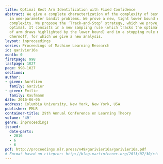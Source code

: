 ```yaml
---
title: Optimal Best Arm Identification with Fixed Confidence
abstract: We give a complete characterization of the complexity of best-arm identification
  in one-parameter bandit problems. We prove a new, tight lower bound on the sample
  complexity. We propose the ‘Track-and-Stop’ strategy, which we prove to be asymptotically
  optimal. It consists in a new sampling rule (which tracks the optimal proportions
  of arm draws highlighted by the lower bound) and in a stopping rule named after
  Chernoff, for which we give a new analysis.
layout: inproceedings
series: Proceedings of Machine Learning Research
id: garivier16a
month: 0
firstpage: 998
lastpage: 1027
page: 998-1027
sections: 
author:
- given: Aurélien
  family: Garivier
- given: Emilie
  family: Kaufmann
date: 2016-06-06
address: Columbia University, New York, New York, USA
publisher: PMLR
container-title: 29th Annual Conference on Learning Theory
volume: '49'
genre: inproceedings
issued:
  date-parts:
  - 2016
  - 6
  - 6
pdf: http://proceedings.mlr.press/v49/garivier16a/garivier16a.pdf
# Format based on citeproc: http://blog.martinfenner.org/2013/07/30/citeproc-yaml-for-bibliographies/
---
```

